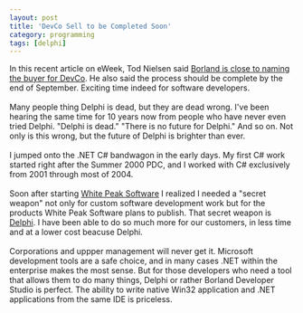 ```yaml
---
layout: post
title: 'DevCo Sell to be Completed Soon'
category: programming
tags: [delphi]
---
```


In this recent article on eWeek, Tod Nielsen said <a href="http://www.eweek.com/article2/0,1895,1993731,00.asp?kc=EWEAUEMNL072506EOAD">Borland is close to naming the buyer for DevCo</a>.  He also said the process should be complete by the end of September.  Exciting time indeed for software developers.  <br /><br />Many people thing Delphi is dead, but they are dead wrong.  I've been hearing the same time for 10 years now from people who have never even tried Delphi.  "Delphi is dead."  "There is no future for Delphi." And so on.  Not only is this wrong, but the future of Delphi is brighter than ever.<br /><br />I jumped onto the .NET C# bandwagon in the early days.  My first C# work started right after the Summer 2000 PDC, and I worked with C# exclusively from 2001 through most of 2004.  <br /><br />Soon after starting <a href="http://www.whitepeaksoftware.com">White Peak Software</a> I realized I needed a "secret weapon" not only for custom software development work but for the products White Peak Software plans to publish.  That secret weapon is <a href="http://www.borland.com/delphi">Delphi</a>.  I have been able to do so much more for our customers, in less time and at a lower cost beacuse Delphi.<br /><br />Corporations and uppper management will never get it.  Microsoft development tools are a safe choice, and in many cases .NET within the enterprise makes the most sense.  But for those developers who need a tool that allows them to do many things, Delphi or rather Borland Developer Studio is perfect.  The ability to write native Win32 application and .NET applications from the same IDE is priceless.
